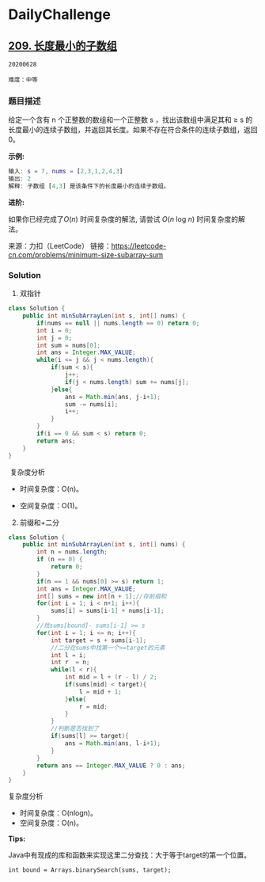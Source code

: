 # DailyChallenge

## [209. 长度最小的子数组](https://leetcode-cn.com/problems/minimum-size-subarray-sum/)

`20200628`

`难度：中等`

### 题目描述

给定一个含有 n 个正整数的数组和一个正整数 s ，找出该数组中满足其和 ≥ s 的长度最小的连续子数组，并返回其长度。如果不存在符合条件的连续子数组，返回 0。

**示例:** 

```matlab
输入: s = 7, nums = [2,3,1,2,4,3]
输出: 2
解释: 子数组 [4,3] 是该条件下的长度最小的连续子数组。
```

**进阶:**

如果你已经完成了*O*(*n*) 时间复杂度的解法, 请尝试 *O*(*n* log *n*) 时间复杂度的解法。

来源：力扣（LeetCode）
链接：https://leetcode-cn.com/problems/minimum-size-subarray-sum

### Solution

1. 双指针

```java
class Solution {
    public int minSubArrayLen(int s, int[] nums) {
        if(nums == null || nums.length == 0) return 0;
        int i = 0;
        int j = 0;
        int sum = nums[0];
        int ans = Integer.MAX_VALUE;
        while(i <= j && j < nums.length){
            if(sum < s){
                j++;
                if(j < nums.length) sum += nums[j];
            }else{
                ans = Math.min(ans, j-i+1);
                sum -= nums[i];
                i++;
            }
        }
        if(i == 0 && sum < s) return 0;
        return ans;
    }
}
```

​	复杂度分析

- 时间复杂度：O(n)。

- 空间复杂度：O(1)。

2. 前缀和+二分

```java
class Solution {
    public int minSubArrayLen(int s, int[] nums) {
        int n = nums.length;
        if (n == 0) {
            return 0;
        }
        if(n == 1 && nums[0] >= s) return 1;
        int ans = Integer.MAX_VALUE;
        int[] sums = new int[n + 1];//存前缀和
        for(int i = 1; i < n+1; i++){
            sums[i] = sums[i-1] + nums[i-1];
        }
        //找sums[bound]- sums[i-1] >= s
        for(int i = 1; i <= n; i++){
            int target = s + sums[i-1];
            //二分在sums中找第一个>=target的元素
            int l = i;
            int r  = n;
            while(l < r){
                int mid = l + (r - l) / 2;
                if(sums[mid] < target){
                    l = mid + 1;
                }else{
                    r = mid;
                }
            }
            //判断是否找到了
            if(sums[l] >= target){
                ans = Math.min(ans, l-i+1);
            }
        }
        return ans == Integer.MAX_VALUE ? 0 : ans;
    }
}
```

复杂度分析

- 时间复杂度：O(nlogn)。
- 空间复杂度：O(n)。

**Tips:**

Java中有现成的库和函数来实现这里二分查找：大于等于target的第一个位置。

`int bound = Arrays.binarySearch(sums, target);`
